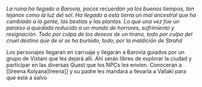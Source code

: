 *La ruina ha llegado a Barovia, pocos recuerdan ya los buenos tiempos, tan lejanos como la luz del sol. Ha llegado a esta tierra un mal ancestral que ha cambiado a la gente, las bestias y las plantas. Lo que una vez fue un paraíso a quedado reducido a un mundo de horrores, sufrimiento y resignación. Todo por culpa de los deseos de un tirano, todo por culpa del cruel destino que de el se ha burlado, todo, por la maldición de Strahd*

Los personajes llegaran en carruaje y llegarán a Barovia guiados por un grupo de Vistani que les dejará allí. Ahí serán libres de explorar la ciudad y participar en las diversas Quest que los NPCs les envíen. Conoceran a [[Ireena Kolyana|Ireena]] y su padre les mandará a llevarla a Vallaki para que esté a salvo